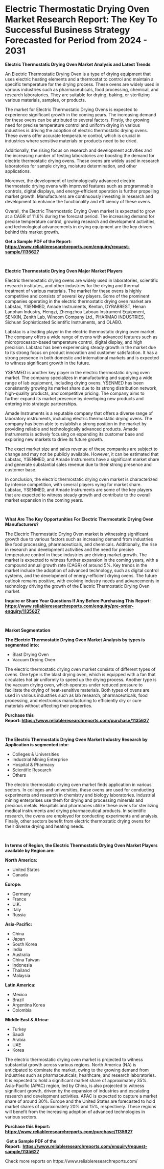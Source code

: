 <p><h1>Electric Thermostatic Drying Oven Market Research Report: The Key To Successful Business Strategy Forecasted for Period from 2024 - 2031</h1></p><p><strong>Electric Thermostatic Drying Oven Market Analysis and Latest Trends</strong></p>
<p><p>An Electric Thermostatic Drying Oven is a type of drying equipment that uses electric heating elements and a thermostat to control and maintain a specific temperature for the drying process. These ovens are widely used in various industries such as pharmaceuticals, food processing, chemical, and research laboratories. They are suitable for drying, baking, or sterilizing various materials, samples, or products.</p><p>The market for Electric Thermostatic Drying Ovens is expected to experience significant growth in the coming years. The increasing demand for these ovens can be attributed to several factors. Firstly, the growing need for precise temperature control and uniform drying in various industries is driving the adoption of electric thermostatic drying ovens. These ovens offer accurate temperature control, which is crucial in industries where sensitive materials or products need to be dried.</p><p>Additionally, the rising focus on research and development activities and the increasing number of testing laboratories are boosting the demand for electric thermostatic drying ovens. These ovens are widely used in research laboratories for sample drying, moisture determination, and other applications.</p><p>Moreover, the development of technologically advanced electric thermostatic drying ovens with improved features such as programmable controls, digital displays, and energy-efficient operation is further propelling market growth. Manufacturers are continuously investing in research and development to enhance the functionality and efficiency of these ovens.</p><p>Overall, the Electric Thermostatic Drying Oven market is expected to grow at a CAGR of 11.6% during the forecast period. The increasing demand for precise temperature control, growing research and development activities, and technological advancements in drying equipment are the key drivers behind this market growth.</p></p>
<p><strong>Get a Sample PDF of the Report:&nbsp; <a href="https://www.reliableresearchreports.com/enquiry/request-sample/1135627">https://www.reliableresearchreports.com/enquiry/request-sample/1135627</a></strong></p>
<p>&nbsp;</p>
<p><strong>Electric Thermostatic Drying Oven Major Market Players</strong></p>
<p><p>Electric thermostatic drying ovens are widely used in laboratories, scientific research institutes, and other industries for the drying and thermal treatment of various materials. The market for these ovens is highly competitive and consists of several key players. Some of the prominent companies operating in the electric thermostatic drying oven market are Labstac, YSENMED, Amade Instruments, Kenton, DYRABREST, Henan Lanphan Industry, Hengzi, Zhengzhou Laboao Instrument Equipment, SENXIN, Zenith Lab, Wincom Company Ltd., PHARMAO INDUSTRIES, Sichuan Sophisticated Scientific Instruments, and OLABO.</p><p>Labstac is a leading player in the electric thermostatic drying oven market. The company offers a wide range of ovens with advanced features such as microprocessor-based temperature control, digital display, and high precision. Labstac has been experiencing steady growth in the market due to its strong focus on product innovation and customer satisfaction. It has a strong presence in both domestic and international markets and is expected to witness significant growth in the future.</p><p>YSENMED is another key player in the electric thermostatic drying oven market. The company specializes in manufacturing and supplying a wide range of lab equipment, including drying ovens. YSENMED has been consistently growing its market share due to its strong distribution network, high-quality products, and competitive pricing. The company aims to further expand its market presence by developing new products and entering into strategic partnerships.</p><p>Amade Instruments is a reputable company that offers a diverse range of laboratory instruments, including electric thermostatic drying ovens. The company has been able to establish a strong position in the market by providing reliable and technologically advanced products. Amade Instruments is actively focusing on expanding its customer base and exploring new markets to drive its future growth.</p><p>The exact market size and sales revenue of these companies are subject to change and may not be publicly available. However, it can be estimated that Labstac, YSENMED, and Amade Instruments have a significant market share and generate substantial sales revenue due to their strong presence and customer base.</p><p>In conclusion, the electric thermostatic drying oven market is characterized by intense competition, with several players vying for market share. Labstac, YSENMED, and Amade Instruments are some of the key players that are expected to witness steady growth and contribute to the overall market expansion in the coming years.</p></p>
<p>&nbsp;</p>
<p><strong>What Are The Key Opportunities For Electric Thermostatic Drying Oven Manufacturers?</strong></p>
<p><p>The Electric Thermostatic Drying Oven market is witnessing significant growth due to various factors such as increasing demand from industries like food processing, pharmaceuticals, and chemicals. Additionally, the rise in research and development activities and the need for precise temperature control in these industries are driving market growth. The market is expected to witness further expansion in the coming years, with a compound annual growth rate (CAGR) of around 5%. Key trends in the market include the adoption of advanced technology, such as digital control systems, and the development of energy-efficient drying ovens. The future outlook remains positive, with evolving industry needs and advancements in technology driving the growth of the Electric Thermostatic Drying Oven market.</p></p>
<p><strong>Inquire or Share Your Questions If Any Before Purchasing This Report: <a href="https://www.reliableresearchreports.com/enquiry/pre-order-enquiry/1135627">https://www.reliableresearchreports.com/enquiry/pre-order-enquiry/1135627</a></strong></p>
<p>&nbsp;</p>
<p><strong>Market Segmentation</strong></p>
<p><strong>The Electric Thermostatic Drying Oven Market Analysis by types is segmented into:</strong></p>
<p><ul><li>Blast Drying Oven</li><li>Vacuum Drying Oven</li></ul></p>
<p><p>The electric thermostatic drying oven market consists of different types of ovens. One type is the blast drying oven, which is equipped with a fan that circulates hot air uniformly to speed up the drying process. Another type is the vacuum drying oven, which operates under reduced pressure to facilitate the drying of heat-sensitive materials. Both types of ovens are used in various industries such as lab research, pharmaceuticals, food processing, and electronics manufacturing to efficiently dry or cure materials without affecting their properties.</p></p>
<p><strong>Purchase this Report:&nbsp;<a href="https://www.reliableresearchreports.com/purchase/1135627">https://www.reliableresearchreports.com/purchase/1135627</a></strong></p>
<p>&nbsp;</p>
<p><strong>The Electric Thermostatic Drying Oven Market Industry Research by Application is segmented into:</strong></p>
<p><ul><li>Colleges & Universities</li><li>Industrial Mining Enterprise</li><li>Hospital & Pharmacy</li><li>Scientific Research</li><li>Others</li></ul></p>
<p><p>The electric thermostatic drying oven market finds application in various sectors. In colleges and universities, these ovens are used for conducting experiments and research in chemistry and biology laboratories. Industrial mining enterprises use them for drying and processing minerals and precious metals. Hospitals and pharmacies utilize these ovens for sterilizing medical instruments and drying pharmaceutical products. In scientific research, the ovens are employed for conducting experiments and analysis. Finally, other sectors benefit from electric thermostatic drying ovens for their diverse drying and heating needs.</p></p>
<p>&nbsp;</p>
<p><strong>In terms of Region, the Electric Thermostatic Drying Oven Market Players available by Region are:</strong></p>
<p>
    <p> <strong> North America: </strong>
        <ul>
            <li>United States</li>
            <li>Canada</li>
        </ul>
        </p> 
    <p> <strong> Europe: </strong>
        <ul>
            <li>Germany</li>
            <li>France</li>
            <li>U.K.</li>
            <li>Italy</li>
            <li>Russia</li>
        </ul>
        </p> 
    <p> <strong> Asia-Pacific: </strong>
        <ul>
            <li>China</li>
            <li>Japan</li>
            <li>South Korea</li>
            <li>India</li>
            <li>Australia</li>
            <li>China Taiwan</li>
            <li>Indonesia</li>
            <li>Thailand</li>
            <li>Malaysia</li>
        </ul>
        </p> 
    <p> <strong> Latin America: </strong>
        <ul>
            <li>Mexico</li>
            <li>Brazil</li>
            <li>Argentina Korea</li>
            <li>Colombia</li>
        </ul>
        </p> 
    <p> <strong> Middle East & Africa: </strong>
        <ul>
            <li>Turkey</li>
            <li>Saudi</li>
            <li>Arabia</li>
            <li>UAE</li>
            <li>Korea</li>
        </ul>
    </p>
    </p>
<p><p>The electric thermostatic drying oven market is projected to witness substantial growth across various regions. North America (NA) is anticipated to dominate the market, owing to the growing demand from industries such as pharmaceuticals, healthcare, and research laboratories. It is expected to hold a significant market share of approximately 35%. Asia-Pacific (APAC) region, led by China, is also projected to witness significant growth, driven by the expansion of industries and escalating research and development activities. APAC is expected to capture a market share of around 30%. Europe and the United States are forecasted to hold market shares of approximately 20% and 15%, respectively. These regions will benefit from the increasing adoption of advanced technologies in various sectors.</p></p>
<p><strong>Purchase this Report: <a href="https://www.reliableresearchreports.com/purchase/1135627">https://www.reliableresearchreports.com/purchase/1135627</a></strong></p>
<p>&nbsp;<strong>Get a Sample PDF of the Report:&nbsp;&nbsp;<a href="https://www.reliableresearchreports.com/enquiry/request-sample/1135627">https://www.reliableresearchreports.com/enquiry/request-sample/1135627</a></strong></p>
<p><strong></strong></p>
<p>Check more reports on https://www.reliableresearchreports.com/</p>